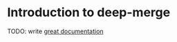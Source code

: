 # Introduction to deep-merge

TODO: write [great documentation](http://jacobian.org/writing/what-to-write/)
